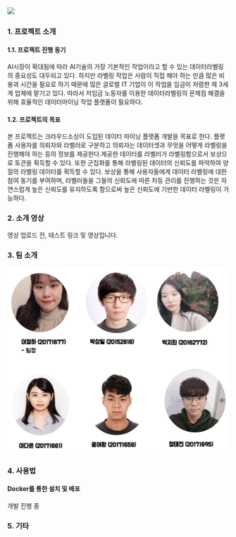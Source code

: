 <!--

# Welcome to GitHub

캡스톤 팀 생성을 축하합니다.

## 팀소개 및 페이지를 꾸며주세요.

- 프로젝트 소개
  - 프로젝트 설치방법 및 데모, 사용방법, 프리뷰등을 readme.md에 작성.
  - Api나 사용방법등 내용이 많을경우 wiki에 꾸미고 링크 추가.

- 팀페이지 꾸미기
  - 프로젝트 소개 및 팀원 소개
  - index.md 예시보고 수정.

- GitHub Pages 리파지토리 Settings > Options > GitHub Pages 
  - Source를 marster branch
  - Theme Chooser에서 태마선택
  - 수정후 팀페이지 확인하여 점검.

**팀페이지 주소** -> https://kookmin-sw.github.io/ '{{자신의 리파지토리 아이디}}'

**예시)** 2020년 0조  https://kookmin-sw.github.io/capstone-2020-0/


## 내용에 아래와 같은 내용들을 추가하세요.

-->
<img src="https://i.imgur.com/JFEmUir.png"/>

### 1. 프로젝트 소개

#### 1.1. 프로젝트 진행 동기
AI시장이 확대됨에 따라 AI기술의 가장 기본적인 작업이라고 할 수 있는 데이터라벨링의 중요성도 대두되고 있다. 하지만 라벨링 작업은 사람이 직접 해야 하는 만큼 많은 비용과 시간을 필요로 하기 때문에 많은 글로벌 IT 기업이 이 작업을 임금이 저렴한 제 3세계 업체에 맡기고 있다. 따라서 저임금 노동자를 이용한 데이터라벨링의 문제점 해결을 위해 효율적인 데이터마이닝 작업 플랫폼이 필요하다.

#### 1.2. 프로젝트의 목표
본 프로젝트는 크라우드소싱이 도입된 데이터 마이닝 플랫폼 개발을 목표로 한다. 플랫폼 사용자를 의뢰자와 라벨러로 구분하고 의뢰자는 데이터셋과 무엇을 어떻게 라벨링을 진행해야 하는 등의 정보를 제공한다.제공한 데이터를 라벨러가 라벨링함으로서 보상으로 토큰을 획득할 수 있다. 또한 군집화를 통해 라벨링된 데이터의 신뢰도를 파악하여 양질의 라벨링 데이터를 획득할 수 있다. 보상을 통해 사용자들에게 데이터 라벨링에 대한 참여 동기를 부여하며, 라벨러들을 그들의 신뢰도에 따른 차등 관리를 진행하는 것은 자연스럽게 높은 신뢰도를 유지하도록 함으로써 높은 신뢰도에 기반한 데이터 라벨링이 가능하다.

### 2. 소개 영상
영상 업로드 전, 테스트 링크 및 영상입니다.

### 3. 팀 소개
<img src="teams.png"/>

### 4. 사용법

<!-- 소스코드제출시 설치법이나 사용법을 작성하세요. -->

#### Docker를 통한 설치 및 배포
개발 진행 중

### 5. 기타

<!-- 추가적인 내용은 자유롭게 작성하세요. -->


<!-- ## Markdown을 사용하여 내용꾸미기

Markdown은 작문을 스타일링하기위한 가볍고 사용하기 쉬운 구문입니다. 여기에는 다음을위한 규칙이 포함됩니다.

```markdown
Syntax highlighted code block

# Header 1
## Header 2
### Header 3

- Bulleted
- List

1. Numbered
2. List

**Bold** and _Italic_ and `Code` text

[Link](url) and ![Image](src)
```

자세한 내용은 [GitHub Flavored Markdown](https://guides.github.com/features/mastering-markdown/).

### Support or Contact

readme 파일 생성에 추가적인 도움이 필요하면 [도움말](https://help.github.com/articles/about-readmes/) 이나 [contact support](https://github.com/contact) 을 이용하세요. -->
